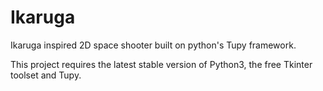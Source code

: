 # Ikaruga
Ikaruga inspired 2D space shooter built on python's Tupy framework.

This project requires the latest stable version of Python3, the free Tkinter toolset and Tupy.
